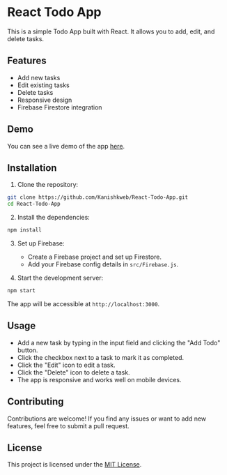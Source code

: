 
# React Todo App



This is a simple Todo App built with React. It allows you to add, edit, and delete tasks.

## Features

- Add new tasks
- Edit existing tasks
- Delete tasks
- Responsive design
- Firebase Firestore integration

## Demo

You can see a live demo of the app [here](https://your-demo-link.com).

## Installation

1. Clone the repository:

```bash
git clone https://github.com/Kanishkweb/React-Todo-App.git
cd React-Todo-App
```

2. Install the dependencies:

```bash
npm install
```

3. Set up Firebase:
   - Create a Firebase project and set up Firestore.
   - Add your Firebase config details in `src/Firebase.js`.

4. Start the development server:

```bash
npm start
```

The app will be accessible at `http://localhost:3000`.

## Usage

- Add a new task by typing in the input field and clicking the "Add Todo" button.
- Click the checkbox next to a task to mark it as completed.
- Click the "Edit" icon to edit a task.
- Click the "Delete" icon to delete a task.
- The app is responsive and works well on mobile devices.

## Contributing

Contributions are welcome! If you find any issues or want to add new features, feel free to submit a pull request.

## License

This project is licensed under the [MIT License](LICENSE).

